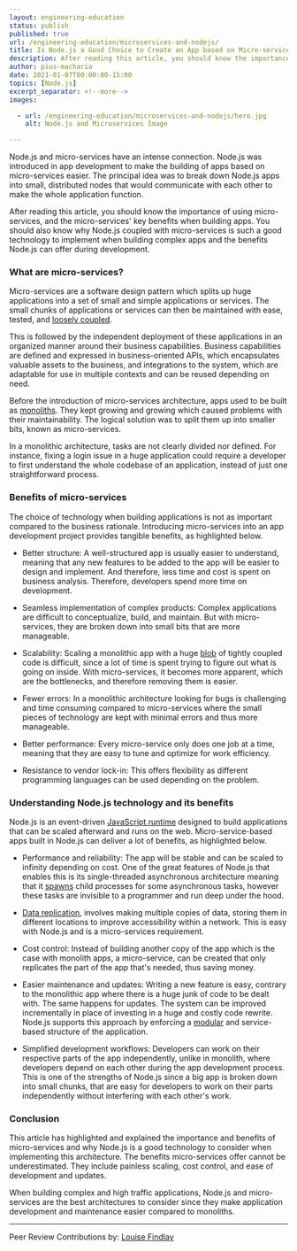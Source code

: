 ```yaml
---
layout: engineering-education
status: publish
published: true
url: /engineering-education/microservices-and-nodejs/
title: Is Node.js a Good Choice to Create an App based on Micro-services
description: After reading this article, you should know the importance of using micro-services and the micro-services' key benefits when building apps. 
author: pius-macharia
date: 2021-01-07T00:00:00-15:00
topics: [Node.js]
excerpt_separator: <!--more-->
images:

  - url: /engineering-education/microservices-and-nodejs/hero.jpg
    alt: Node.js and Microservices Image

---
```

Node.js and micro-services have an intense connection. Node.js was introduced in app development to make the building of apps based on micro-services easier. The principal idea was to break down Node.js apps into small, distributed nodes that would communicate with each other to make the whole application function.
<!-- more -->
After reading this article, you should know the importance of using micro-services, and the micro-services' key benefits when building apps. You should also know why Node.js coupled with micro-services is such a good technology to implement when building complex apps and the benefits Node.js can offer during development.

### What are micro-services?
Micro-services are a software design pattern which splits up huge applications into a set of small and simple applications or services. The small chunks of applications or services can then be maintained with ease, tested, and [loosely coupled](https://nordicapis.com/the-difference-between-tight-coupling-and-loose-coupling/). 

This is followed by the independent deployment of these applications in an organized manner around their business capabilities. Business capabilities are defined and expressed in business-oriented APIs, which encapsulates valuable assets to the business, and integrations to the system, which are adaptable for use in multiple contexts and can be reused depending on need.

Before the introduction of micro-services architecture, apps used to be built as [monoliths](http://www.codingthearchitecture.com/2014/11/19/what_is_a_monolith.html). They kept growing and growing which caused problems with their maintainability. The logical solution was to split them up into smaller bits, known as micro-services.

In a monolithic architecture, tasks are not clearly divided nor defined. For instance, fixing a login issue in a huge application could require a developer to first understand the whole codebase of an application, instead of just one straightforward process.

### Benefits of micro-services
The choice of technology when building applications is not as important compared to the business rationale. Introducing micro-services into an app development project provides tangible benefits, as highlighted below.

- Better structure: A well-structured app is usually easier to understand, meaning that any new features to be added to the app will be easier to design and implement. And therefore, less time and cost is spent on business analysis. Therefore, developers spend more time on development.

- Seamless implementation of complex products: Complex applications are difficult to conceptualize, build, and maintain. But with micro-services, they are broken down into small bits that are more manageable.

- Scalability: Scaling a monolithic app with a huge [blob](https://developer.mozilla.org/en-US/docs/Web/API/Blob) of tightly coupled code is difficult, since a lot of time is spent trying to figure out what is going on inside. With micro-services, it becomes more apparent, which are the bottlenecks, and therefore removing them is easier.

- Fewer errors: In a monolithic architecture looking for bugs is challenging and time consuming compared to micro-services where the small pieces of technology are kept with minimal errors and thus more manageable.

- Better performance: Every micro-service only does one job at a time, meaning that they are easy to tune and optimize for work efficiency.

- Resistance to vendor lock-in: This offers flexibility as different programming languages can be used depending on the problem.

### Understanding Node.js technology and its benefits
Node.js is an event-driven [JavaScript runtime](http://dolszewski.com/javascript/javascript-runtime-environment/) designed to build applications that can be scaled afterward and runs on the web. Micro-service-based apps built in Node.js can deliver a lot of benefits, as highlighted below.

- Performance and reliability: The app will be stable and can be scaled to infinity depending on cost. One of the great features of Node.js that enables this is its single-threaded asynchronous architecture meaning that it [spawns](https://subscription.packtpub.com/book/application_development/9781785289583/3/ch03lvl1sec34/how-to-spawn-a-process) child processes for some asynchronous tasks, however these tasks are invisible to a programmer and run deep under the hood.

- [Data replication](https://www.manageengine.com/device-control/data-replication.html), involves making multiple copies of data, storing them in different locations to improve accessibility within a network. This is easy with Node.js and is a micro-services requirement.

- Cost control: Instead of building another copy of the app which is the case with monolith apps, a micro-service, can be created that only replicates the part of the app that's needed, thus saving money.

- Easier maintenance and updates: Writing a new feature is easy, contrary to the monolithic app where there is a huge junk of code to be dealt with. The same happens for updates. The system can be improved incrementally in place of investing in a huge and costly code rewrite. Node.js supports this approach by enforcing a [modular](https://www.techopedia.com/definition/25972/modular-programming) and service-based structure of the application.

- Simplified development workflows: Developers can work on their respective parts of the app independently, unlike in monolith, where developers depend on each other during the app development process. This is one of the strengths of Node.js since a big app is broken down into small chunks, that are easy for developers to work on their parts independently without interfering with each other's work.

### Conclusion
This article has highlighted and explained the importance and benefits of micro-services and why Node.js is a good technology to consider when implementing this architecture. The benefits micro-services offer cannot be underestimated. They include painless scaling, cost control, and ease of development and updates. 

When building complex and high traffic applications, Node.js and micro-services are the best architectures to consider since they make application development and maintenance easier compared to monoliths.

---
Peer Review Contributions by: [Louise Findlay](/engineering-education/authors/louise-findlay/)